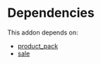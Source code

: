 # Dependencies

This addon depends on:

- [product_pack](https://github.com/bringout/oca-technical)
- [sale](https://github.com/bringout/oca-ocb-sale)
